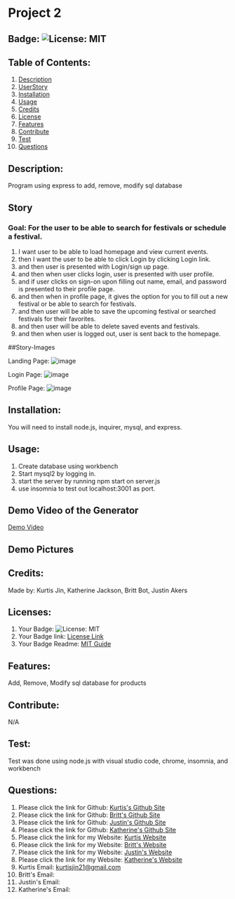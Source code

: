 # Project 2

## Badge: ![License: MIT](https://img.shields.io/badge/License-MIT-yellow.svg)

## Table of Contents:
  1. [Description](#description)
  2. [UserStory](#Story)
  3. [Installation](#installation)
  4. [Usage](#usage)
  5. [Credits](#credits)
  6. [License](#license)
  7. [Features](#features)
  8. [Contribute](#contribute)
  9. [Test](#test)
  10. [Questions](#questions)

## Description:
Program using express to add, remove, modify sql database

## Story
### Goal: For the user to be able to search for festivals or schedule a festival.
1. I want user to be able to load homepage and view current events.
2. then I want the user to be able to click Login by clicking Login link.
3. and then user is presented with Login/sign up page. 
4. and then when user clicks login, user is presented with user profile.
5. and if user clicks on sign-on upon filling out name, email, and password is presented to their profile page.
6. and then when in profile page, it gives the option for you to fill out a new festival or be able to search for festivals.
7. and then user will be able to save the upcoming festival or searched festivals for their favorites.
8. and then user will be able to delete saved events and festivals.
9. and then when user is logged out, user is sent back to the homepage. 

##Story-Images

Landing Page:
![image](https://user-images.githubusercontent.com/66793863/117743626-bef36900-b1cc-11eb-9f20-9c52ff2e225f.png)

Login Page:
![image](https://user-images.githubusercontent.com/66793863/117743672-d92d4700-b1cc-11eb-8b12-456e5ab0bfb9.png)

Profile Page:
![image](https://user-images.githubusercontent.com/66793863/117743703-e813f980-b1cc-11eb-8a72-af58a0a5dbfd.png)



## Installation:
 You will need to install node.js, inquirer, mysql, and express.

## Usage:
1. Create database using workbench
2. Start mysql2 by logging in.
3. start the server by running npm start on server.js
4. use insomnia to test out localhost:3001 as port. 

## Demo Video of the Generator
<a href = "https://youtu.be/PFhk6bD87po">Demo Video</a>

## Demo Pictures


## Credits:
Made by: Kurtis Jin, Katherine Jackson, Britt Bot, Justin Akers

## Licenses:
1. Your Badge: ![License: MIT](https://img.shields.io/badge/License-MIT-yellow.svg)
2. Your Badge link: <a href = "https://opensource.org/licenses/MIT">License Link</a>
3. Your Badge Readme: <a href = "https://gist.github.com/ckib16/8732561535ed766cd6b8">MIT Guide</a>

## Features:
Add, Remove, Modify sql database for products

## Contribute:
N/A

## Test:
Test was done using node.js with visual studio code, chrome, insomnia, and workbench

## Questions:
1. Please click the link for Github: <a href = "https://github.com/kurtisjin">Kurtis's Github Site</a>
2. Please click the link for Github: <a href = "https://github.com/britt-bot">Britt's Github Site</a>
3. Please click the link for Github: <a href = "https://github.com/Jakers811">Justin's Github Site</a>
4. Please click the link for Github: <a href = "https://github.com/kjackson206">Katherine's Github Site</a>
5. Please click the link for my Website: <a href = "https://www.kurtisjin.com">Kurtis Website</a>
6. Please click the link for my Website: <a href = "https://www.kurtisjin.com">Britt's Website</a>
7. Please click the link for my Website: <a href = "https://www.kurtisjin.com">Justin's Website</a>
8. Please click the link for my Website: <a href = "https://www.kurtisjin.com">Katherine's Website</a>
9. Kurtis Email: kurtisjin21@gmail.com 
10. Britt's Email:
11. Justin's Email:
12. Katherine's Email:
